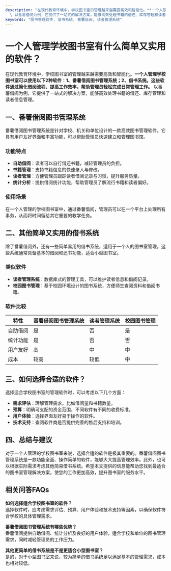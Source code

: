 ```yaml
---
description: "在现代教育环境中，学校图书室的管理越来越需要高效和智能化。**一个人管理学校图书室可以使用以下2种软件：1、番薯借阅图书管理系统；2、借书系统。这些软件通过简化借阅流程、提高工作效率，帮助管理员轻松完成日常管理工作。**\
  \ 以番薯借阅为例，它提供了一站式的解决方案，能够高效处理书籍的借还、库存管理和读者信息管理。"
keywords: "图书管理软件, 借书系统, 番薯借阅, 读者管理系统"
---
```

# 一个人管理学校图书室有什么简单又实用的软件？

在现代教育环境中，学校图书室的管理越来越需要高效和智能化。**一个人管理学校图书室可以使用以下2种软件：1、番薯借阅图书管理系统；2、借书系统。这些软件通过简化借阅流程、提高工作效率，帮助管理员轻松完成日常管理工作。** 以番薯借阅为例，它提供了一站式的解决方案，能够高效处理书籍的借还、库存管理和读者信息管理。

## 一、番薯借阅图书管理系统

番薯借阅图书管理系统是针对学校、机关和单位设计的一款高效图书管理软件。它具有用户友好界面和丰富功能，可以帮助管理员快速建立和管理图书馆。

### 功能特点

- **自助借阅**：读者可以自行借还书籍，减轻管理员的负担。
- **书籍管理**：支持书籍信息的快速录入与修改。
- **读者管理**：方便管理员跟踪读者借阅记录与习惯，提升服务质量。
- **统计分析**：提供借阅统计功能，帮助管理员了解流行书籍和读者偏好。

### 使用场景

在一个人管理的学校图书室中，通过番薯借阅，管理员可以在一个平台上处理所有事务，从而将时间留给其它重要的教学任务。

## 二、其他简单又实用的借书系统

除了番薯借阅外，还有一些简单易用的借书系统，适用于一个人的图书室管理。这些系统通常具备基本的借阅和还书功能，适合小型图书室。

### 类似软件

- **读者管理系统**：数据库式的管理工具，可以维护读者信息和借阅记录。
- **校园图书管理**：基于校园环境设计的图书系统，方便师生查阅资料和借阅书籍。

### 软件比较

| 特性     | 番薯借阅图书管理系统 | 读者管理系统 | 校园图书管理 |
|----------|--------------------|---------------|----------------|
| 自助借阅 | 是                  | 否            | 是              |
| 统计功能 | 是                  | 否            | 否              |
| 用户友好 | 高                  | 中            | 中              |
| 成本     | 较高               | 较低          | 中              |

## 三、如何选择合适的软件？

选择适合学校图书室的管理软件时，可以考虑以下几个方面：

- **需求评估**：理解管理需求，比如借阅量和书籍数量。
- **预算**：明确可支配的资金范围，不同软件有不同的收费标准。
- **用户体验**：选择界面友好易于操作的软件。
- **技术支持**：查阅软件商是否提供完善的售后支持和培训。

## 四、总结与建议

对于一个人管理的学校图书室来说，选择合适的软件是极其重要的。番薯借阅图书管理系统是一款功能全面、操作简单的软件，能够大大提高管理效率。此外，也可以根据实际需求考虑其他简易借书系统。希望本文提供的信息能帮助您找到最适合的图书室管理解决方案，使您的工作更加高效，提升图书室的服务水平。

## 相关问答FAQs

**如何选择适合学校图书室的软件？**  
选择软件时，应考虑需求评估、预算、用户体验和技术支持等因素，以确保软件符合学校的具体管理需求。

**番薯借阅图书管理系统有哪些优势？**  
番薯借阅提供自助借阅、统计分析及良好的用户体验，适合学校和单位的图书管理需求，同时减轻管理员的工作压力。

**其他更简单的借书系统是不是更适合小型图书室？**  
是的，对于小型图书室来说，较为简单的借书系统足以满足基本的管理需求，成本也相对较低。
